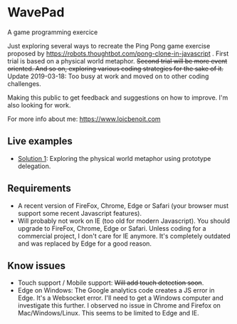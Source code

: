 # WavePad
A game programming exercice

Just exploring several ways to recreate the Ping Pong game exercise proposed by https://robots.thoughtbot.com/pong-clone-in-javascript . First trial is based on a physical world metaphor. ~~Second trial will be more event oriented. And so on, exploring various coding strategies for the sake of it.~~ Update 2019-03-18: Too busy at work and moved on to other coding challenges.

Making this public to get feedback and suggestions on how to improve. I'm also looking for work.

For more info about me: https://www.loicbenoit.com


## Live examples
- [Solution 1](https://www.loicbenoit.com/wavepad/solution1/en): Exploring the physical world metaphor using prototype delegation.

## Requirements
- A recent version of FireFox, Chrome, Edge or Safari (your browser must support some recent Javascript features).
- Will probably not work on IE (too old for modern Javascript). You should upgrade to FireFox, Chrome, Edge or Safari. Unless coding for a commercial project, I don't care for IE anymore. It's completely outdated and was replaced by Edge for a good reason.

## Know issues
- Touch support / Mobile support: ~~Will add touch detection soon~~.
- Edge on Windows: The Google analytics code creates a JS error in Edge. It's a Websocket error. I'll need to get a Windows computer and investigate this further. I observed no issue in Chrome and Firefox on Mac/Windows/Linux. This seems to be limited to Edge and IE. 
